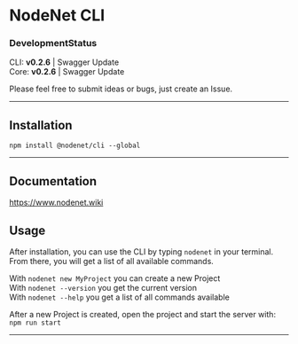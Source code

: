 # NodeNet CLI

### DevelopmentStatus

CLI: **v0.2.6** | Swagger Update  
Core: **v0.2.6** | Swagger Update

Please feel free to submit ideas or bugs, just create an Issue.

---

## Installation

`npm install @nodenet/cli --global`  

---

## Documentation

https://www.nodenet.wiki

## Usage

After installation, you can use the CLI by typing `nodenet` in your terminal. \
From there, you will get a list of all available commands.

With `nodenet new MyProject` you can create a new Project  
With `nodenet --version` you get the current version  
With `nodenet --help` you get a list of all commands available

After a new Project is created, open the project and start the server with:  
`npm run start`

---
